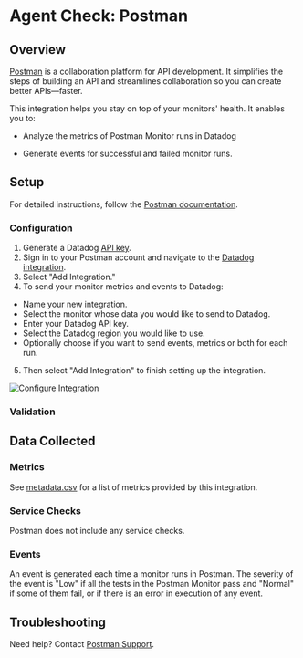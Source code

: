 # Agent Check: Postman

## Overview

[Postman][1] is a collaboration platform for API development. It simplifies the steps of building an API and streamlines 
collaboration so you can create better APIs—faster.

This integration helps you stay on top of your monitors' health. It enables you to:

- Analyze the metrics of Postman Monitor runs in Datadog

- Generate events for successful and failed monitor runs.
## Setup

For detailed instructions, follow the [Postman documentation][3].




### Configuration

1. Generate a Datadog [API key][6].
2. Sign in to your Postman account and navigate to the [Datadog integration][7].
3. Select "Add Integration."
4. To send your monitor metrics and events to Datadog:
- Name your new integration.
- Select the monitor whose data you would like to send to Datadog.
- Enter your Datadog API key.
- Select the Datadog region you would like to use.
- Optionally choose if you want to send events, metrics or both for each run.
5. Then select "Add Integration" to finish setting up the integration.

![Configure Integration][4]

### Validation



## Data Collected

### Metrics

See [metadata.csv][5] for a list of metrics provided by this integration.

### Service Checks

Postman does not include any service checks.

### Events

An event is generated each time a monitor runs in Postman. The severity of the event is "Low" if all the tests in the Postman 
Monitor pass and "Normal" if some of them fail, or if there is an error in execution of any event.

## Troubleshooting

Need help? Contact [Postman Support][2].

[1]: https://www.postman.com/
[2]: https://www.postman.com/support/
[3]: https://learning.postman.com/docs/integrations/available-integrations/datadog/
[4]: https://raw.githubusercontent.com/DataDog/integrations-extras/master/postman/images/add-integration-datadog.jpeg
[5]: https://github.com/DataDog/integrations-extras/blob/master/postman/metadata.csv
[6]: https://app.datadoghq.com/account/settings#api
[7]: https://go.postman.co/integrations/service/datadog

